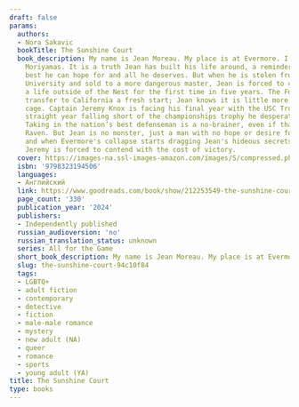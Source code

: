 ```yaml
---
draft: false
params:
  authors:
  - Nora Sakavic
  bookTitle: The Sunshine Court
  book_description: My name is Jean Moreau. My place is at Evermore. I belong to the
    Moriyamas. It is a truth Jean has built his life around, a reminder this is the
    best he can hope for and all he deserves. But when he is stolen from Edgar Allan
    University and sold to a more dangerous master, Jean is forced to contend with
    a life outside of the Nest for the first time in five years. The Foxes call his
    transfer to California a fresh start; Jean knows it is little more than a golden
    cage. Captain Jeremy Knox is facing his final year with the USC Trojans and fifth
    straight year falling short of the championships trophy he desperately craves.
    Taking in the nation’s best defenseman is a no-brainer, even if that man is a
    Raven. But Jean is no monster, just a man with no hope or desire for a future,
    and when Evermore's collapse starts dragging Jean's hideous secrets to light,
    Jeremy is forced to contend with the cost of victory.
  cover: https://images-na.ssl-images-amazon.com/images/S/compressed.photo.goodreads.com/books/1715708397i/212253549.jpg
  isbn: '9798323194506'
  languages:
  - Английский
  link: https://www.goodreads.com/book/show/212253549-the-sunshine-court
  page_count: '330'
  publication_year: '2024'
  publishers:
  - Independently published
  russian_audioversion: 'no'
  russian_translation_status: unknown
  series: All for the Game
  short_book_description: My name is Jean Moreau. My place is at Evermore.
  slug: the-sunshine-court-94c10f84
  tags:
  - LGBTQ+
  - adult fiction
  - contemporary
  - detective
  - fiction
  - male-male romance
  - mystery
  - new adult (NA)
  - queer
  - romance
  - sports
  - young adult (YA)
title: The Sunshine Court
type: books
---
```

